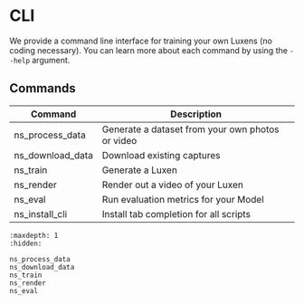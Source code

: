 # CLI

We provide a command line interface for training your own Luxens (no coding necessary). You can learn more about each command by using the `--help` argument.

## Commands

| Command          | Description                                      |
| ---------------- | ------------------------------------------------ |
| ns_process_data  | Generate a dataset from your own photos or video |
| ns_download_data | Download existing captures                       |
| ns_train         | Generate a Luxen                                  |
| ns_render        | Render out a video of your Luxen                  |
| ns_eval          | Run evaluation metrics for your Model            |
| ns_install_cli   | Install tab completion for all scripts           |

```{toctree}
:maxdepth: 1
:hidden:

ns_process_data
ns_download_data
ns_train
ns_render
ns_eval
```
